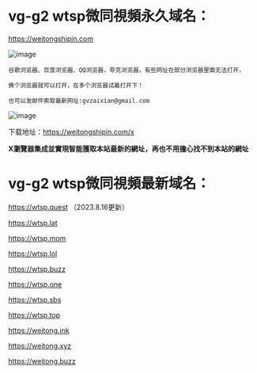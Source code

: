 # vg-g2  wtsp微同視頻永久域名：

https://weitongshipin.com

![image](https://github.com/yihuagongnet/vg-g2/assets/141849781/aa19b7c9-7f54-4190-aa7c-fd2cf7225c7f)

```
谷歌浏览器、百度浏览器、QQ浏览器，夸克浏览器，有些网址在部分浏览器里面无法打开，

换个浏览器就可以打开，在多个浏览器试着打开下！

也可以发邮件索取最新网址:gvzaixian@gmail.com
```
![image](https://github.com/yihuagongnet/vg-g1/assets/141849781/f197cd88-2a37-44fc-8940-d898f845249d)

下载地址：https://weitongshipin.com/x

**X瀏覽器集成並實現智能獲取本站最新的網址，再也不用擔心找不到本站的網址**
# vg-g2  wtsp微同視頻最新域名：

https://wtsp.quest （2023.8.16更新）

https://wtsp.lat

https://wtsp.mom

https://wtsp.lol

https://wtsp.buzz

https://wtsp.one

https://wtsp.sbs

https://wtsp.top

https://weitong.ink

https://weitong.xyz

https://weitong.buzz

